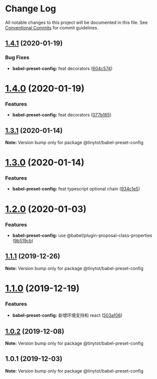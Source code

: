 # Change Log

All notable changes to this project will be documented in this file.
See [Conventional Commits](https://conventionalcommits.org) for commit guidelines.

## [1.4.1](https://github.com/tinytot1/tools/compare/@tinytot/babel-preset-config@1.4.0...@tinytot/babel-preset-config@1.4.1) (2020-01-19)

### Bug Fixes

- **babel-preset-config:** feat decorators ([604c574](https://github.com/tinytot1/tools/commit/604c5748ecd481d7998829d17f358d2b4b28b394))

# [1.4.0](https://github.com/tinytot1/tools/compare/@tinytot/babel-preset-config@1.3.1...@tinytot/babel-preset-config@1.4.0) (2020-01-19)

### Features

- **babel-preset-config:** feat decorators ([077b165](https://github.com/tinytot1/tools/commit/077b165b0ee07e597417102b62b0e0063e5db18f))

## [1.3.1](https://github.com/tinytot1/tools/compare/@tinytot/babel-preset-config@1.3.0...@tinytot/babel-preset-config@1.3.1) (2020-01-14)

**Note:** Version bump only for package @tinytot/babel-preset-config

# [1.3.0](https://github.com/tinytot1/tools/compare/@tinytot/babel-preset-config@1.2.0...@tinytot/babel-preset-config@1.3.0) (2020-01-14)

### Features

- **babel-preset-config:** feat typescript optional chain ([934c1e5](https://github.com/tinytot1/tools/commit/934c1e5b661434250447cf09b96565d31d7df2f7))

# [1.2.0](https://github.com/tinytot1/tools/compare/@tinytot/babel-preset-config@1.1.1...@tinytot/babel-preset-config@1.2.0) (2020-01-03)

### Features

- **babel-preset-config:** use @babel/plugin-proposal-class-properties ([9b519cb](https://github.com/tinytot1/tools/commit/9b519cb1197c1015ee752b3df93bc50dd5e5441b))

## [1.1.1](https://github.com/tinytot1/tools/compare/@tinytot/babel-preset-config@1.1.0...@tinytot/babel-preset-config@1.1.1) (2019-12-26)

**Note:** Version bump only for package @tinytot/babel-preset-config

# [1.1.0](https://github.com/tinytot1/tools/compare/@tinytot/babel-preset-config@1.0.2...@tinytot/babel-preset-config@1.1.0) (2019-12-19)

### Features

- **babel-preset-config:** 新增环境支持和 react ([503af06](https://github.com/tinytot1/tools/commit/503af060f538df9066aa053ff457ce8c0da6a6da))

## [1.0.2](https://github.com/tinytot1/tools/compare/@tinytot/babel-preset-config@1.0.1...@tinytot/babel-preset-config@1.0.2) (2019-12-08)

**Note:** Version bump only for package @tinytot/babel-preset-config

## 1.0.1 (2019-12-03)

**Note:** Version bump only for package @tinytot/babel-preset-config
